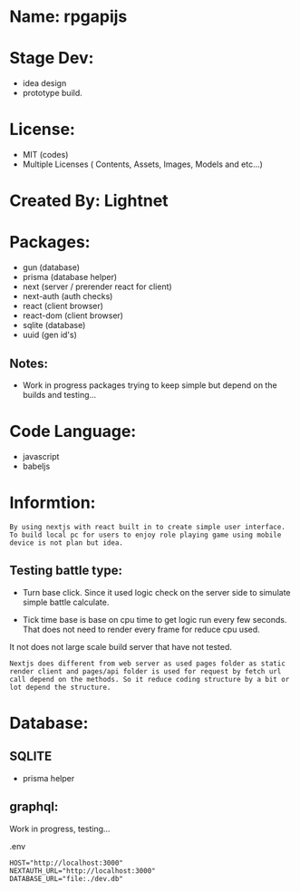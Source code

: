 
# Name: rpgapijs

# Stage Dev:
- idea design
- prototype build.

# License: 
- MIT (codes)
- Multiple Licenses ( Contents, Assets, Images, Models and etc...)

# Created By: Lightnet

# Packages:
- gun (database)
- prisma (database helper)
- next (server / prerender react for client)
- next-auth (auth checks)
- react (client browser)
- react-dom (client browser)
- sqlite (database)
- uuid (gen id's)

## Notes:
- Work in progress packages trying to keep simple but depend on the builds and testing...

# Code Language:
- javascript
- babeljs

# Informtion:
    By using nextjs with react built in to create simple user interface. To build local pc for users to enjoy role playing game using mobile device is not plan but idea.

## Testing battle type:
- Turn base click. Since it used logic check on the server side to simulate simple battle calculate.

- Tick time base is base on cpu time to get logic run every few seconds. That does not need to render every frame for reduce cpu used.

It not does not large scale build server that have not tested.


    Nextjs does different from web server as used pages folder as static render client and pages/api folder is used for request by fetch url call depend on the methods. So it reduce coding structure by a bit or lot depend the structure.

# Database:

## SQLITE
- prisma helper

## graphql:
  Work in progress, testing...

.env
```
HOST="http://localhost:3000"
NEXTAUTH_URL="http://localhost:3000"
DATABASE_URL="file:./dev.db"
```








